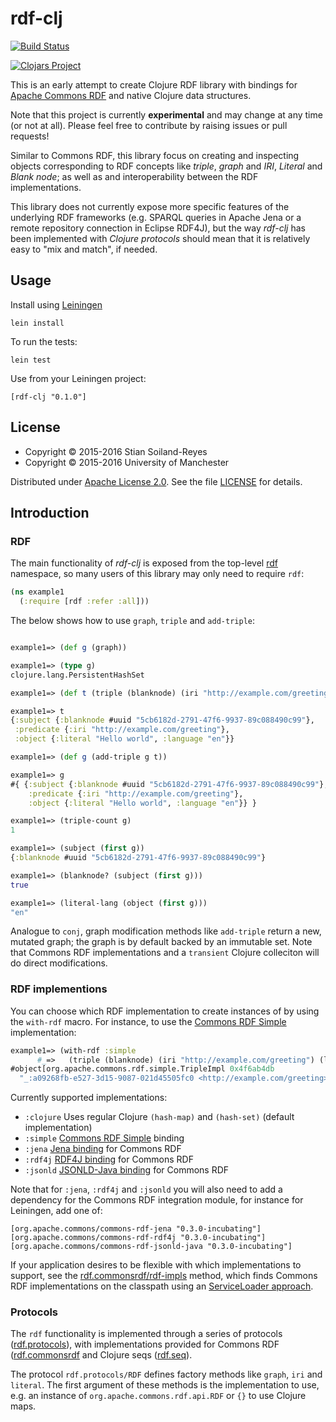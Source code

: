 # rdf-clj

[![Build Status](https://travis-ci.org/stain/rdf-clj.svg?branch=master)](https://travis-ci.org/stain/rdf-clj)

[![Clojars Project](https://img.shields.io/clojars/v/rdf-clj.svg)](https://clojars.org/rdf-clj)


This is an early attempt to create Clojure RDF library
with bindings for
[Apache Commons RDF](http://commonsrdf.incubator.apache.org/)
and native Clojure data structures.

Note that this project is currently **experimental** and may change
at any time (or not at all). Please feel free to contribute by
raising issues or pull requests!

Similar to Commons RDF, this library focus on creating
and inspecting objects corresponding to RDF
concepts like _triple_, _graph_ and _IRI_, _Literal_ and _Blank node_;
as well as and interoperability between the RDF implementations.

This library does not currently expose more specific
features of the underlying RDF frameworks (e.g. SPARQL queries in
Apache Jena or a remote repository connection in Eclipse RDF4J),
but the way _rdf-clj_ has been implemented with _Clojure protocols_
should mean that it is relatively easy to "mix and match", if needed.

## Usage

Install using [Leiningen](http://leiningen.org/)

    lein install

To run the tests:

    lein test

Use from your Leiningen project:

    [rdf-clj "0.1.0"]


## License

* Copyright © 2015-2016 Stian Soiland-Reyes
* Copyright © 2015-2016 University of Manchester

Distributed under [Apache License 2.0](http://www.apache.org/licenses/LICENSE-2.0). See the file
[LICENSE](LICENSE) for details.

## Introduction

### RDF

The main functionality of _rdf-clj_
is exposed from the top-level [rdf](src/rdf.clj) namespace, so many
users of this library may only need to require `rdf`:

```clojure
(ns example1
  (:require [rdf :refer :all]))
```

The below shows how to use `graph`, `triple` and `add-triple`:

```clojure

example1=> (def g (graph))

example1=> (type g)
clojure.lang.PersistentHashSet

example1=> (def t (triple (blanknode) (iri "http://example.com/greeting") (literal "Hello world", "en")))

example1=> t
{:subject {:blanknode #uuid "5cb6182d-2791-47f6-9937-89c088490c99"},
 :predicate {:iri "http://example.com/greeting"},
 :object {:literal "Hello world", :language "en"}}

example1=> (def g (add-triple g t))

example1=> g
#{ {:subject {:blanknode #uuid "5cb6182d-2791-47f6-9937-89c088490c99"},
    :predicate {:iri "http://example.com/greeting"},
    :object {:literal "Hello world", :language "en"}} }

example1=> (triple-count g)
1

example1=> (subject (first g))
{:blanknode #uuid "5cb6182d-2791-47f6-9937-89c088490c99"}

example1=> (blanknode? (subject (first g)))
true

example1=> (literal-lang (object (first g)))
"en"
```

Analogue to `conj`, graph modification methods like
`add-triple` return a new, mutated graph; the graph
is by default backed by an immutable set. Note that Commons RDF
implementations and a `transient` Clojure colleciton
will do direct modifications.

### RDF implementions

You can choose which RDF implementation to create instances of
by using the `with-rdf` macro. For instance, to use the
[Commons RDF Simple](https://commons.apache.org/proper/commons-rdf/implementations.html#Commons_RDF_Simple)
implementation:

```clojure
example1=> (with-rdf :simple
      #_=>   (triple (blanknode) (iri "http://example.com/greeting") (literal "Hello")))
#object[org.apache.commons.rdf.simple.TripleImpl 0x4f6ab4db
  "_:a09268fb-e527-3d15-9087-021d45505fc0 <http://example.com/greeting> \"Hello\" ."]
```

Currently supported implementations:

* `:clojure` Uses regular Clojure `(hash-map)` and `(hash-set)` (default implementation)
* `:simple` [Commons RDF Simple](https://commons.apache.org/proper/commons-rdf/implementations.html#Commons_RDF_Simple) binding
* `:jena` [Jena binding](https://commons.apache.org/proper/commons-rdf/implementations.html#Apache_Jena) for Commons RDF
* `:rdf4j` [RDF4J binding](https://commons.apache.org/proper/commons-rdf/implementations.html#Eclipse_RDF4J) for Commons RDF
* `:jsonld` [JSONLD-Java binding](https://commons.apache.org/proper/commons-rdf/implementations.html#JSONLD-Java) for Commons RDF

Note that for `:jena`, `:rdf4j` and `:jsonld` you will also need to add a
dependency for the Commons RDF integration module, for instance
for Leiningen, add one of:

```
[org.apache.commons/commons-rdf-jena "0.3.0-incubating"]
[org.apache.commons/commons-rdf-rdf4j "0.3.0-incubating"]
[org.apache.commons/commons-rdf-jsonld-java "0.3.0-incubating"]
```

If your application desires to be flexible with which implementations
to support, see the [rdf.commonsrdf/rdf-impls](src/rdf/commonsrdf.clj) method,
which finds Commons RDF implementations on the classpath using an
[ServiceLoader approach](https://commons.apache.org/proper/commons-rdf/userguide.html#Finding_an_RDF_implementation).




### Protocols

The `rdf` functionality is implemented through a series of
protocols
([rdf.protocols](src/rdf/protocols.clj)),
with implementations provided
for Commons RDF ([rdf.commonsrdf](src/rdf/commonsrdf.clj) and
Clojure seqs ([rdf.seq](src/rdf/seq.clj)).

The protocol `rdf.protocols/RDF` defines
factory methods like `graph`, `iri` and `literal`. The first
argument of these methods is the implementation to use, e.g.
an instance of `org.apache.commons.rdf.api.RDF` or `{}` to use
Clojure maps.
